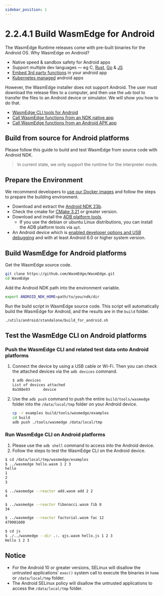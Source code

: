 ```yaml
---
sidebar_position: 1
---
```


# 2.2.4.1 Build WasmEdge for Android

The WasmEdge Runtime releases come with pre-built binaries for the Android OS. Why WasmEdge on Android?

-   Native speed & sandbox safety for Android apps
-   Support multiple dev languages — eg C, [Rust](/category/develop-wasm-apps-in-rust), [Go](../../../../category/develop-wasm-apps-in-go) & [JS](../../../../category/develop-wasm-apps-in-javascript)
-   [Embed 3rd party functions](../../../../embed/overview.md) in your android app
-   [Kubernetes managed](../../../../category/deploy-wasmedge-apps-in-kubernetes) android apps

However, the WasmEdge installer does not support Android. The user must download the release files to a computer, and then use the `adb` tool to transfer the files to an Android device or simulator. We will show you how to do that.

-   [WasmEdge CLI tools for Android](./cli.md)
-   [Call WasmEdge functions from an NDK native app](./ndk.md)
-   [Call WasmEdge functions from an Android APK app](./apk.md)

## Build from source for Android platforms

Please follow this guide to build and test WasmEdge from source code with Android NDK.

> In current state, we only support the runtime for the interpreter mode.

## Prepare the Environment

We recommend developers to [use our Docker images](../linux.md##prepare-the-environment) and follow the steps to prepare the building environment.

-   Download and extract the [Android NDK 23b](https://developer.android.com/ndk/downloads).
-   Check the cmake for [CMake 3.21](https://cmake.org/download/) or greater version.
-   Download and install the [ADB platform tools](https://developer.android.com/studio/releases/platform-tools).
    -   If you use the debian or ubuntu Linux distributions, you can install the ADB platform tools via `apt`.
-   An Android device which is [enabled developer options and USB debugging](https://developer.android.com/studio/debug/dev-options) and with at least Android 6.0 or higher system version.

## Build WasmEdge for Android platforms

Get the WasmEdge source code.

```bash
git clone https://github.com/WasmEdge/WasmEdge.git
cd WasmEdge
```

Add the Android NDK path into the environment variable.

```bash
export ANDROID_NDK_HOME=path/to/you/ndk/dir
```

Run the build script in WasmEdge source code. This script will automatically build the WasmEdge for Android, and the results are in the `build` folder.

```bash
./utils/android/standalone/build_for_android.sh
```

## Test the WasmEdge CLI on Android platforms

### Push the WasmEdge CLI and related test data onto Android platforms

1. Connect the device by using a USB cable or Wi-Fi. Then you can check the attached devices via the `adb devices` command.

    ```bash
    $ adb devices
    List of devices attached
    0a388e93      device
    ```

2. Use the `adb push` command to push the entire `build/tools/wasmedge` folder into the `/data/local/tmp` folder on your Android device.

    ```bash
    cp -r examples build/tools/wasmedge/examples
    cd build
    adb push ./tools/wasmedge /data/local/tmp
    ```

### Run WasmEdge CLI on Android platforms

1. Please use the `adb shell` command to access into the Android device.
2. Follow the steps to test the WasmEdge CLI on the Android device.

```bash
$ cd /data/local/tmp/wasmedge/examples
$ ../wasmedge hello.wasm 1 2 3
hello
1
2
3

$ ../wasmedge --reactor add.wasm add 2 2
4

$ ../wasmedge --reactor fibonacci.wasm fib 8
34

$ ../wasmedge --reactor factorial.wasm fac 12
479001600

$ cd js
$ ./../wasmedge --dir .:. qjs.wasm hello.js 1 2 3
Hello 1 2 3
```

## Notice

-   For the Android 10 or greater versions, SELinux will disallow the untrusted applications' `exec()` system call to execute the binaries in `home` or `/data/local/tmp` folder.
-   The Android SELinux policy will disallow the untrusted applications to access the `/data/local/tmp` folder.
